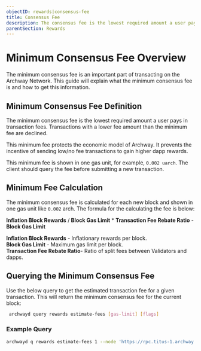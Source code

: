 ```yaml
---
objectID: rewards|consensus-fee
title: Consensus Fee
description: The consensus fee is the lowest required amount a user pays in transaction fees.
parentSection: Rewards
---
```


# Minimum Consensus Fee Overview

The minimum consensus fee is an important part of transacting on the Archway Network. This guide will explain what the minimum consensus fee is and how to get this information.

## Minimum Consensus Fee Definition

The minimum consensus fee is the lowest required amount a user pays in transaction fees. Transactions with a lower fee amount than the minimum fee are declined.

This minimum fee protects the economic model of Archway. It prevents the incentive of sending low/no fee transactions to gain higher dapp rewards.

This minimum fee is shown in one gas unit, for example, `0.002 uarch`. The client should query the fee before submitting a new transaction.

## Minimum Fee Calculation

The minimum consensus fee is calculated for each new block and shown in one gas unit like `0.002` arch. The formula for the calculating the fee is below:

**Inflation Block Rewards** / **Block Gas Limit** \* **Transaction Fee Rebate Ratio** - **Block Gas Limit**

**Inflation Block Rewards** - Inflationary rewards per block. <br />
**Block Gas Limit** - Maximum gas limit per block. <br />
**Transaction Fee Rebate Ratio**- Ratio of split fees between Validators and dapps.

## Querying the Minimum Consensus Fee

Use the below query to get the estimated transaction fee for a given transaction. This will return the minimum consensus fee for the current block:

```bash 
 archwayd query rewards estimate-fees [gas-limit] [flags]
```

### Example Query

```bash
archwayd q rewards estimate-fees 1 --node 'https://rpc.titus-1.archway.tech:443' --output json | jq -r '.gas_unit_price | (.amount + .denom)'
```
